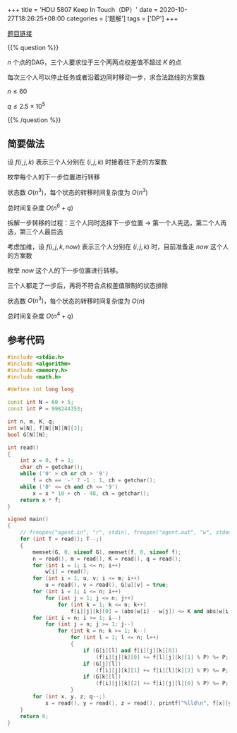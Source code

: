 +++
title = 'HDU 5807 Keep In Touch（DP）'
date = 2020-10-27T18:26:25+08:00
categories = ['题解']
tags = ['DP']
+++

[题目链接](http://acm.hdu.edu.cn/showproblem.php?pid=5807)

{{% question %}}

$n$ 个点的DAG，三个人要求位于三个两两点权差值不超过 $K$ 的点

每次三个人可以停止任务或者沿着边同时移动一步，求合法路线的方案数

$n \le 60$

$q \le 2.5 \times 10^5$

{{% /question %}}

<!--more-->

## 简要做法

设 $f(i,j,k)$ 表示三个人分别在 $(i,j,k)$ 时接着往下走的方案数

枚举每个人的下一步位置进行转移

状态数 $O(n^3)$，每个状态的转移时间复杂度为 $O(n^3)$

总时间复杂度 $O(n^6 + q)$

拆解一步转移的过程：三个人同时选择下一步位置 -> 第一个人先选，第二个人再选，第三个人最后选

考虑加维，设 $f(i,j,k,now)$ 表示三个人分别在 $(i,j,k)$ 时，目前准备走 $now$ 这个人的方案数

枚举 $now$ 这个人的下一步位置进行转移。

三个人都走了一步后，再将不符合点权差值限制的状态排除

状态数 $O(n^3)$，每个状态的转移时间复杂度为 $O(n)$

总时间复杂度 $O(n^4 + q)$

## 参考代码

```cpp
#include <stdio.h>
#include <algorithm>
#include <memory.h>
#include <math.h>

#define int long long

const int N = 60 + 5;
const int P = 998244353;

int n, m, K, q;
int w[N], f[N][N][N][3];
bool G[N][N];

int read()
{
    int x = 0, f = 1;
    char ch = getchar();
    while ('0' > ch or ch > '9')
        f = ch == '-' ? -1 : 1, ch = getchar();
    while ('0' <= ch and ch <= '9')
        x = x * 10 + ch - 48, ch = getchar();
    return x * f;
}

signed main()
{
    // freopen("agent.in", "r", stdin), freopen("agent.out", "w", stdout);
    for (int T = read(); T--;)
    {
        memset(G, 0, sizeof G), memset(f, 0, sizeof f);
        n = read(), m = read(), K = read(), q = read();
        for (int i = 1; i <= n; i++)
            w[i] = read();
        for (int i = 1, u, v; i <= m; i++)
            u = read(), v = read(), G[u][v] = true;
        for (int i = 1; i <= n; i++)
            for (int j = 1; j <= n; j++)
                for (int k = 1; k <= n; k++)
                    f[i][j][k][0] = (abs(w[i] - w[j]) <= K and abs(w[i] - w[k]) <= K and abs(w[j] - w[k]) <= K);
        for (int i = n; i >= 1; i--)
            for (int j = n; j >= 1; j--)
                for (int k = n; k >= 1; k--)
                    for (int l = 1; l <= n; l++)
                    {
                        if (G[i][l] and f[i][j][k][0])
                            (f[i][j][k][0] += f[l][j][k][1] % P) %= P;
                        if (G[j][l])
                            (f[i][j][k][1] += f[i][l][k][2] % P) %= P;
                        if (G[k][l])
                            (f[i][j][k][2] += f[i][j][l][0] % P) %= P;
                    }
        for (int x, y, z; q--;)
            x = read(), y = read(), z = read(), printf("%lld\n", f[x][y][z][0] % P);
    }
    return 0;
}
```
